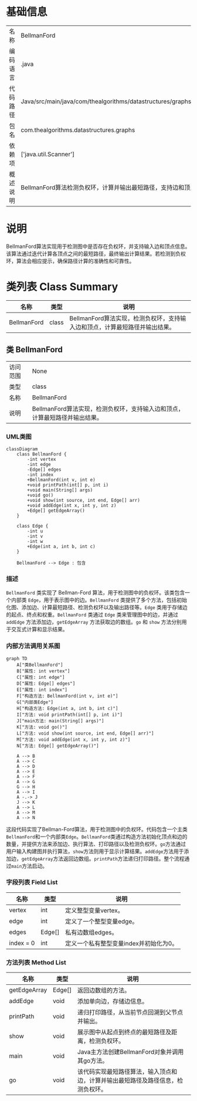 # 基础信息

|      |      |
|------|------|
| 名称 | BellmanFord |
| 编码语言 | .java |
| 代码路径 | Java/src/main/java/com/thealgorithms/datastructures/graphs/BellmanFord.java |
| 包名 | com.thealgorithms.datastructures.graphs |
| 依赖项 | ['java.util.Scanner'] |
| 概述说明 | BellmanFord算法检测负权环，计算并输出最短路径，支持边和顶点输入。 |

# 说明

BellmanFord算法实现用于检测图中是否存在负权环，并支持输入边和顶点信息。该算法通过迭代计算各顶点之间的最短路径，最终输出计算结果。若检测到负权环，算法会相应提示，确保路径计算的准确性和可靠性。

# 类列表 Class Summary

| 名称   | 类型  | 说明 |
|-------|------|-------------|
| BellmanFord | class | BellmanFord算法实现，检测负权环，支持输入边和顶点，计算最短路径并输出结果。 |



## 类 BellmanFord

|      |      |
|------|------|
| 访问范围 | None |
| 类型 | class |
| 名称 | BellmanFord |
| 说明 | BellmanFord算法实现，检测负权环，支持输入边和顶点，计算最短路径并输出结果。 |


### UML类图

```mermaid
classDiagram
    class BellmanFord {
        -int vertex
        -int edge
        -Edge[] edges
        -int index
        +BellmanFord(int v, int e)
        +void printPath(int[] p, int i)
        +void main(String[] args)
        +void go()
        +void show(int source, int end, Edge[] arr)
        +void addEdge(int x, int y, int z)
        +Edge[] getEdgeArray()
    }

    class Edge {
        -int u
        -int v
        -int w
        +Edge(int a, int b, int c)
    }

    BellmanFord --> Edge : 包含
```

### 描述
`BellmanFord` 类实现了 Bellman-Ford 算法，用于检测图中的负权环。该类包含一个内部类 `Edge`，用于表示图中的边。`BellmanFord` 类提供了多个方法，包括初始化图、添加边、计算最短路径、检测负权环以及输出路径等。`Edge` 类用于存储边的起点、终点和权重。`BellmanFord` 类通过 `Edge` 类来管理图中的边，并通过 `addEdge` 方法添加边，`getEdgeArray` 方法获取边的数组。`go` 和 `show` 方法分别用于交互式计算和显示结果。


### 内部方法调用关系图

```mermaid
graph TD
    A["类BellmanFord"]
    B["属性: int vertex"]
    C["属性: int edge"]
    D["属性: Edge[] edges"]
    E["属性: int index"]
    F["构造方法: BellmanFord(int v, int e)"]
    G["内部类Edge"]
    H["构造方法: Edge(int a, int b, int c)"]
    I["方法: void printPath(int[] p, int i)"]
    J["main方法: main(String[] args)"]
    K["方法: void go()"]
    L["方法: void show(int source, int end, Edge[] arr)"]
    M["方法: void addEdge(int x, int y, int z)"]
    N["方法: Edge[] getEdgeArray()"]

    A --> B
    A --> C
    A --> D
    A --> E
    A --> F
    A --> G
    G --> H
    A --> I
    A -.-> J
    J --> K
    A --> L
    A --> M
    A --> N
```

这段代码实现了Bellman-Ford算法，用于检测图中的负权环。代码包含一个主类`BellmanFord`和一个内部类`Edge`。`BellmanFord`类通过构造方法初始化顶点和边的数量，并提供方法来添加边、执行算法、打印路径以及检测负权环。`go`方法通过用户输入构建图并执行算法，`show`方法则用于显示计算结果。`addEdge`方法用于添加边，`getEdgeArray`方法返回边数组。`printPath`方法递归打印路径。整个流程通过`main`方法启动。

### 字段列表 Field List

| 名称  | 类型  | 说明 |
|-------|-------|------|
| vertex | int | 定义整型变量vertex。 |
| edge | int | 定义了一个整型变量edge。 |
| edges | Edge[] | 私有边数组edges。 |
| index = 0 | int | 定义一个私有整型变量index并初始化为0。 |

### 方法列表 Method List

| 名称  | 类型  | 说明 |
|-------|-------|------|
| getEdgeArray | Edge[] | 返回边数组的方法。 |
| addEdge | void | 添加单向边，存储边信息。 |
| printPath | void | 递归打印路径，从当前节点回溯到父节点并输出。 |
| show | void | 展示图中从起点到终点的最短路径及距离，检测负权环。 |
| main | void | Java主方法创建BellmanFord对象并调用其go方法。 |
| go | void | 该代码实现最短路径算法，输入顶点和边，计算并输出最短路径及路径信息，检测负权环。 |




